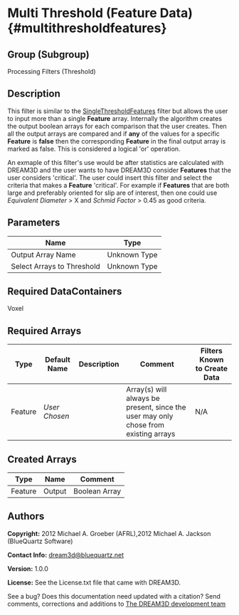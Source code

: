 Multi Threshold (Feature Data) {#multithresholdfeatures}
======

## Group (Subgroup) ##
Processing Filters (Threshold)

## Description ##
This filter is similar to the [SingleThresholdFeatures](singlethresholdfeatures.html) filter but allows the user to input more than a single **Feature** array. Internally the algorithm creates the output boolean arrays for each comparison that the user creates. Then all the output arrays are compared and if __any__ of the values for a specific **Feature**  is __false__ then the corresponding **Feature** in the final output array is marked as false. This is considered a logical 'or' operation.

  An exmaple of this filter's use would be after statistics are calculated with DREAM3D and the user wants to have DREAM3D consider **Features** that the user considers 'critical'. The user could insert this filter and select the criteria that makes a **Feature** 'critical'. For example if **Features** that are both large and preferably oriented for slip are of interest, then one could use _Equivalent Diameter_ > X and _Schmid Factor_ > 0.45 as good criteria.

## Parameters ##

| Name | Type |
|------|------|
| Output Array Name | Unknown Type |
| Select Arrays to Threshold | Unknown Type |

## Required DataContainers ##
Voxel

## Required Arrays ##

| Type | Default Name | Description | Comment | Filters Known to Create Data |
|------|--------------|-------------|---------|-----|
| Feature | *User Chosen* |  | Array(s) will always be present, since the user may only chose from existing arrays | N/A |


## Created Arrays ##
| Type | Name | Comment |
|------|------|---------|
| Feature | Output | Boolean Array |


## Authors ##

**Copyright:** 2012 Michael A. Groeber (AFRL),2012 Michael A. Jackson (BlueQuartz Software)

**Contact Info:** dream3d@bluequartz.net

**Version:** 1.0.0

**License:**  See the License.txt file that came with DREAM3D.



See a bug? Does this documentation need updated with a citation? Send comments, corrections and additions to [The DREAM3D development team](mailto:dream3d@bluequartz.net?subject=Documentation%20Correction)

